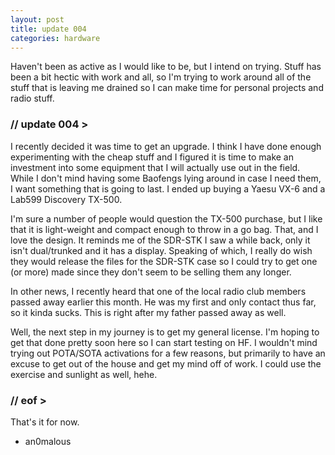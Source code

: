 ```yaml
---
layout: post
title: update 004
categories: hardware
---
```


Haven't been as active as I would like to be, but I intend on trying. Stuff has been a bit hectic with work and all, so I'm trying to work around all of the stuff that is leaving me drained so I can make time for personal projects and radio stuff.

### // update 004 >

I recently decided it was time to get an upgrade. I think I have done enough experimenting with the cheap stuff and I figured it is time to make an investment into some equipment that I will actually use out in the field. While I don't mind having some Baofengs lying around in case I need them, I want something that is going to last. I ended up buying a Yaesu VX-6 and a Lab599 Discovery TX-500.

I'm sure a number of people would question the TX-500 purchase, but I like that it is light-weight and compact enough to throw in a go bag. That, and I love the design. It reminds me of the SDR-STK I saw a while back, only it isn't dual/trunked and it has a display. Speaking of which, I really do wish they would release the files for the SDR-STK case so I could try to get one (or more) made since they don't seem to be selling them any longer.

In other news, I recently heard that one of the local radio club members passed away earlier this month. He was my first and only contact thus far, so it kinda sucks. This is right after my father passed away as well.

Well, the next step in my journey is to get my general license. I'm hoping to get that done pretty soon here so I can start testing on HF. I wouldn't mind trying out POTA/SOTA activations for a few reasons, but primarily to have an excuse to get out of the house and get my mind off of work. I could use the exercise and sunlight as well, hehe.

### // eof >

That's it for now.

- an0malous
